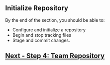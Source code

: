 ## Initialize Repository

By the end of the section, you should be able to:
- Configure and initialize a repository
- Begin and stop tracking files
- Stage and commit changes.




## [Next - Step 4: Team Repository](4_TeamRepository.md)
